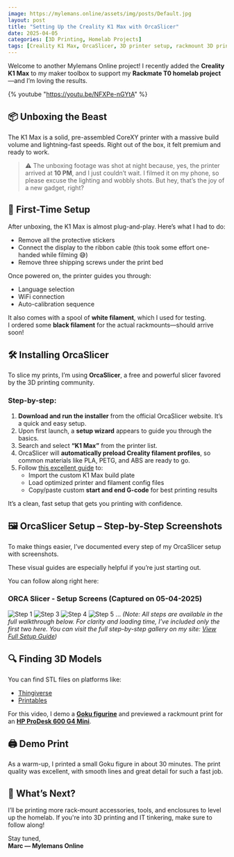 ```yaml
---
image: https://mylemans.online/assets/img/posts/Default.jpg
layout: post
title: "Setting Up the Creality K1 Max with OrcaSlicer"
date: 2025-04-05
categories: [3D Printing, Homelab Projects]
tags: [Creality K1 Max, OrcaSlicer, 3D printer setup, rackmount 3D print, HP ProDesk 600 G4 Mini, G-code configuration, Printables, Thingiverse, 3D printing timelapse, DeskPi Rackmate, Mylemans Online]
---
```



Welcome to another Mylemans Online project! I recently added the **Creality K1 Max** to my maker toolbox to support my **Rackmate T0 homelab project**—and I’m loving the results.

{% youtube "https://youtu.be/NFXPe-nGYtA" %}

## 📦 Unboxing the Beast

The K1 Max is a solid, pre-assembled CoreXY printer with a massive build volume and lightning-fast speeds. Right out of the box, it felt premium and ready to work.

> ⚠️ The unboxing footage was shot at night because, yes, the printer arrived at **10 PM**, and I just couldn’t wait. I filmed it on my phone, so please excuse the lighting and wobbly shots. But hey, that’s the joy of a new gadget, right?

## 🔧 First-Time Setup

After unboxing, the K1 Max is almost plug-and-play. Here’s what I had to do:

- Remove all the protective stickers
- Connect the display to the ribbon cable (this took some effort one-handed while filming 😅)
- Remove three shipping screws under the print bed

Once powered on, the printer guides you through:

- Language selection
- WiFi connection
- Auto-calibration sequence

It also comes with a spool of **white filament**, which I used for testing.  
I ordered some **black filament** for the actual rackmounts—should arrive soon!

## 🛠️ Installing OrcaSlicer

To slice my prints, I’m using **OrcaSlicer**, a free and powerful slicer favored by the 3D printing community.

### Step-by-step:
1. **Download and run the installer** from the official OrcaSlicer website. It’s a quick and easy setup.
2. Upon first launch, a **setup wizard** appears to guide you through the basics.
3. Search and select **“K1 Max”** from the printer list.
4. OrcaSlicer will **automatically preload Creality filament profiles**, so common materials like PLA, PETG, and ABS are ready to go.
5. Follow [this excellent guide](https://guilouz.github.io/Creality-Helper-Script-Wiki/slicers/orcaslicer/) to:
   - Import the custom K1 Max build plate
   - Load optimized printer and filament config files
   - Copy/paste custom **start and end G-code** for best printing results

It’s a clean, fast setup that gets you printing with confidence.

## 🖼️ OrcaSlicer Setup – Step-by-Step Screenshots

To make things easier, I’ve documented every step of my OrcaSlicer setup with screenshots.

These visual guides are especially helpful if you’re just starting out.

You can follow along right here:

### ORCA Slicer - Setup Screens (Captured on 05-04-2025)

![Step 1](https://mylemans.online/assets/img/posts/steps-orca_slicer___05_04_2025/step-1.png)
![Step 3](https://mylemans.online/assets/img/posts/steps-orca_slicer___05_04_2025/step-18.png)
![Step 4](https://mylemans.online/assets/img/posts/steps-orca_slicer___05_04_2025/step-19.png)
![Step 5](https://mylemans.online/assets/img/posts/steps-orca_slicer___05_04_2025/step-35.png)
...
*(Note: All steps are available in the full walkthrough below. For clarity and loading time, I’ve included only the first two here. You can visit the full step-by-step gallery on my site: [View Full Setup Guide](https://mylemans.online/assets/img/posts/steps-orca_slicer___05_04_2025/))*


## 🔍 Finding 3D Models

You can find STL files on platforms like:
- [Thingiverse](https://www.thingiverse.com/)
- [Printables](https://www.printables.com/)

For this video, I demo a [**Goku figurine**](https://www.printables.com/model/1233340-2025-hegehog-goku-style-fdm-supportless/files) and previewed a rackmount print for an [**HP ProDesk 600 G4 Mini**](https://www.printables.com/model/585091-10-inch-rackmount-for-mini-hp-prodesk-elitedesk-g1).

## 🖨️ Demo Print

As a warm-up, I printed a small Goku figure in about 30 minutes. The print quality was excellent, with smooth lines and great detail for such a fast job.

## 📌 What’s Next?

I’ll be printing more rack-mount accessories, tools, and enclosures to level up the homelab. If you're into 3D printing and IT tinkering, make sure to follow along!

Stay tuned,  
**Marc — Mylemans Online**
